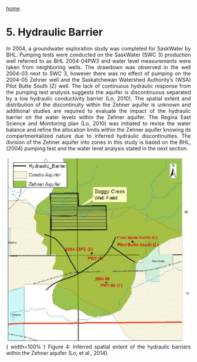 ---
---

[home](home.html)
# 5. Hydraulic Barrier
<div style="text-align: justify">In 2004, a groundwater exploration study was completed for SaskWater by BHL. Pumping tests were conducted on the SaskWater (SWC 3) production well referred to as BHL 2004-04PW3 and water level measurements were taken from neighboring wells. The drawdown was observed in the well 2004-03 next to SWC 3, however there was no effect of pumping on the 2004-05 Zehner well and the Saskatchewan Watershed Authority’s (WSA) Pilot Butte South (Z) well. The lack of continuous hydraulic response from the pumping test analysis suggests the aquifer is discontinuous separated by a low hydraulic conductivity barrier (Lo, 2010). The spatial extent and distribution of the discontinuity within the Zehner aquifer is unknown and additional studies are required to evaluate the impact of the hydraulic barrier on the water levels within the Zehner aquifer. The Regina East Science and Monitoring plan (Lo, 2010) was initiated to revise the water balance and refine the allocation limits within the Zehner aquifer knowing its compartmentalized nature due to inferred hydraulic discontinuities. The division of the Zehner aquifer into zones in this study is based on the BHL, (2004) pumping test and the water level analysis stated in the next section.

![](figures/Figure4.png){ width=100% }
Figure 4: Inferred spatial extent of the hydraulic barriers within the Zehner aquifer (Lo, et al., 2014).
